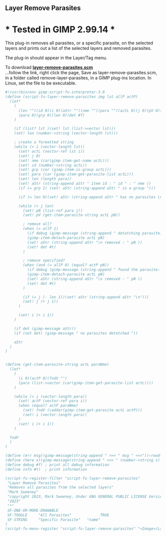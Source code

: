 ## Layer Remove Parasites

# * Tested in GIMP 2.99.14 *

This plug-in removes all parasites, or a specific parasite, on the selected layers and prints out a list of the selected layers and removed parasites.
  
The plug-in should appear in the Layer/Tag menu.  
  
To download [**layer-remove-parasites.scm**](https://raw.githubusercontent.com/script-fu/script-fu.github.io/main/plug-ins/layer-remove-parasites/layer-remove-parasites.scm)  
...follow the link, right click the page, Save as layer-remove-parasites.scm, in a folder called remove-layer-parasites, in a GIMP plug-ins location.  In Linux, set the file to be executable.
   
   

```scheme
#!/usr/bin/env gimp-script-fu-interpreter-3.0
(define (script-fu-layer-remove-parasites img lst allP actP)
  (let*
    (
      (len "")(id 0)(i 0)(aStr "")(nme "")(para "")(actL 0)(j 0)(pV 0)(pN "")
      (para 0)(grp 0)(len 0)(det #f)
    )

    (if (list? lst )(set! lst (list->vector lst)))
    (set! len (number->string (vector-length lst)))

    ; create a formatted string
    (while (< i (vector-length lst))
      (set! actL (vector-ref lst i))
      (set! j 0)
      (set! nme (car(gimp-item-get-name actL)))
      (set! id (number->string actL))
      (set! grp (car (gimp-item-is-group actL)))
      (set! para (car (gimp-item-get-parasite-list actL)))
      (set! len (length para))
      (set! aStr (string-append aStr " item id : " id " : " nme ))
      (if (= grp 1) (set! aStr (string-append aStr " is a group ")))

      (if (= len 0)(set! aStr (string-append aStr " has no parasites \n\n")))

      (while (< j len)
        (set! pN (list-ref para j))
        (set! pV (get-item-parasite-string actL pN))

        ; remove all?
        (when (= allP 1)
          (if debug (gimp-message (string-append " detatching parasite: " pN)))
          (gimp-item-detach-parasite actL pN)
          (set! aStr (string-append aStr "\n removed : " pN ))
          (set! det #t)
        )

        ; remove specified?
        (when (and (= allP 0) (equal? actP pN))
          (if debug (gimp-message (string-append " found the parasite: " pN )))
          (gimp-item-detach-parasite actL pN)
          (set! aStr (string-append aStr "\n removed : " pN ))
          (set! det #t)
        )

        (if (= j (- len 1))(set! aStr (string-append aStr "\n")))
        (set! j (+ j 1))
      )

      (set! i (+ i 1))
    )

    (if det (gimp-message aStr))
    (if (not det) (gimp-message " no parasites detatched "))

    aStr
  )
)


(define (get-item-parasite-string actL paraNme)
  (let*
    (
      (i 0)(actP 0)(fndV "")
      (para (list->vector (car(gimp-item-get-parasite-list actL))))
    )

    (while (< i (vector-length para))
      (set! actP (vector-ref para i))
      (when (equal? actP paraNme)
        (set! fndV (caddar(gimp-item-get-parasite actL actP)))
        (set! i (vector-length para))
      )
      (set! i (+ i 1))
    )

  fndV
  )
)

(define (err msg)(gimp-message(string-append " >>> " msg " <<<"))↑read-warning↑)
(define (here x)(gimp-message(string-append " >>> " (number->string x) " <<<")))
(define debug #f) ; print all debug information
(define info #t)  ; print information

(script-fu-register-filter "script-fu-layer-remove-parasites"
 "Layer Remove Parasites"
 "Removes all parasites from the selected layers"
 "Mark Sweeney"
 "copyright 2023, Mark Sweeney, Under GNU GENERAL PUBLIC LICENSE Version 3"
 "2023"
 "*"
 SF-ONE-OR-MORE-DRAWABLE
 SF-TOGGLE     "All Parasites"             TRUE
 SF-STRING     "Specific Parasite"   "name"
)
(script-fu-menu-register "script-fu-layer-remove-parasites" "<Image>/Layer/Tag")

```